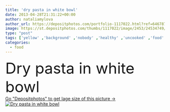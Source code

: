```yaml
---
title: 'dry pasta in white bowl'
date: 2013-04-28T21:31:22+00:00
author: nataliamylova
author_url: https://depositphotos.com/portfolio-1117022.html?ref=64678756
image: https://st.depositphotos.com/thumbs/1117022/image/2453/24534749/api_thumb_450.jpg?forcejpeg=true
type: "post"
tags: ['yellow' ,'background' ,'nobody' ,'healthy' ,'uncooked' ,'food' ,'ingredient' ,'meal' ,'dinner' ,'lunch' ,'bowl' ,'italian' ,'dry' ,'pasta' ,'tubes' ,'penne' ]
categories: 
  - food
---
```

<div aling="center">
            <font size="60"> Dry pasta in white bowl</font>   
</div>
<div>
    <a href='https://st.depositphotos.com/thumbs/1117022/image/2453/24534749/api_thumb_450.jpg?forcejpeg=true?ref=64678756' target=_blank > Go "Depositphotos" to get lage size of this picture ->
        <img href='https://st.depositphotos.com/thumbs/1117022/image/2453/24534749/api_thumb_450.jpg?forcejpeg=true?ref=64678756' src='https://st.depositphotos.com/1117022/2453/i/950/depositphotos_24534749-stock-photo-dry-pasta-in-white-bowl.jpg?forcejpeg=true' alt='Dry pasta in white bowl' >
    </a>
</div>
